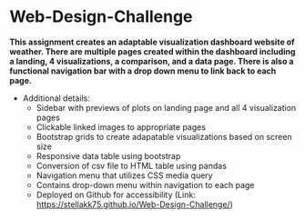 # Web-Design-Challenge

**This assignment creates an adaptable visualization dashboard website of weather. There are multiple pages created within the dashboard including a landing, 4 visualizations, a comparison, and a data page. There is also a functional navigation bar with a drop down menu to link back to each page.** 

* Additional details: 
    * Sidebar with previews of plots on landing page and all 4 visualization pages
    * Clickable linked images to appropriate pages
    * Bootstrap grids to create adapatable visualizations based on screen size  
    * Responsive data table using bootstrap
    * Conversion of csv file to HTML table using pandas  
    * Navigation menu that utilizes CSS media query 
    * Contains drop-down menu within navigation to each page 
    * Deployed on Github for accessibility (Link: https://stellakk75.github.io/Web-Design-Challenge/)

